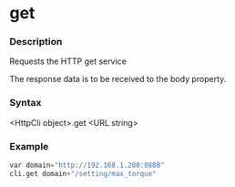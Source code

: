 # get

### Description

Requests the HTTP get service

The response data is to be received to the body property.



### Syntax

&lt;HttpCli object&gt;.get &lt;URL string&gt;

### Example

```python
var domain="http://192.168.1.200:8888"
cli.get domain+"/setting/max_torque"
```



